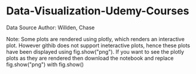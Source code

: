 # Data-Visualization-Udemy-Courses

Data Source Author: Willden, Chase


Note: Some plots are rendered using plotly, which renders an interactive plot. However githib does not support ineteractive plots, hence these plots have been displayed using fig.show("png"). If you want to see the plotly plots as they are rendered then download the notebook and replace fig.show("png") with fig.show()
